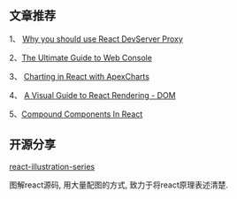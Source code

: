 ## 文章推荐
1、 [Why you should use React DevServer Proxy](https://blog.bitsrc.io/react-devserver-proxy-ed4d228956c2)

2、[The Ultimate Guide to Web Console](https://dev.to/awedis/master-the-console-5cj3)

3、 [Charting in React with ApexCharts](https://blog.logrocket.com/charting-react-apexcharts/)

4、 [A Visual Guide to React Rendering - DOM](https://alexsidorenko.com/blog/react-render-dom/)

5、[Compound Components In React ](https://www.smashingmagazine.com/2021/08/compound-components-react/)


## 开源分享

[react-illustration-series](https://github.com/7kms/react-illustration-series)

图解react源码, 用大量配图的方式, 致力于将react原理表述清楚.